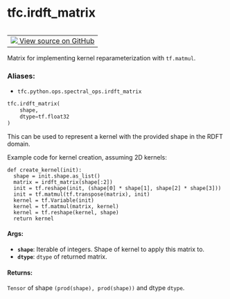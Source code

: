 <div itemscope itemtype="http://developers.google.com/ReferenceObject">
<meta itemprop="name" content="tfc.irdft_matrix" />
<meta itemprop="path" content="Stable" />
</div>

# tfc.irdft_matrix


<table class="tfo-notebook-buttons tfo-api" align="left">

<td>
  <a target="_blank" href="https://github.com/tensorflow/compression/tree/master/tensorflow_compression/python/ops/spectral_ops.py">
    <img src="https://www.tensorflow.org/images/GitHub-Mark-32px.png" />
    View source on GitHub
  </a>
</td></table>



Matrix for implementing kernel reparameterization with `tf.matmul`.

### Aliases:

* `tfc.python.ops.spectral_ops.irdft_matrix`


``` python
tfc.irdft_matrix(
    shape,
    dtype=tf.float32
)
```



<!-- Placeholder for "Used in" -->

This can be used to represent a kernel with the provided shape in the RDFT
domain.

Example code for kernel creation, assuming 2D kernels:

```
def create_kernel(init):
  shape = init.shape.as_list()
  matrix = irdft_matrix(shape[:2])
  init = tf.reshape(init, (shape[0] * shape[1], shape[2] * shape[3]))
  init = tf.matmul(tf.transpose(matrix), init)
  kernel = tf.Variable(init)
  kernel = tf.matmul(matrix, kernel)
  kernel = tf.reshape(kernel, shape)
  return kernel
```

#### Args:


* <b>`shape`</b>: Iterable of integers. Shape of kernel to apply this matrix to.
* <b>`dtype`</b>: `dtype` of returned matrix.


#### Returns:

`Tensor` of shape `(prod(shape), prod(shape))` and dtype `dtype`.
